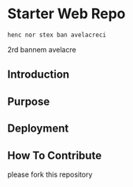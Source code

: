# Starter Web Repo
	henc nor stex ban avelacreci
2rd bannem avelacre
## Introduction

## Purpose

## Deployment

## How To Contribute

please fork this repository